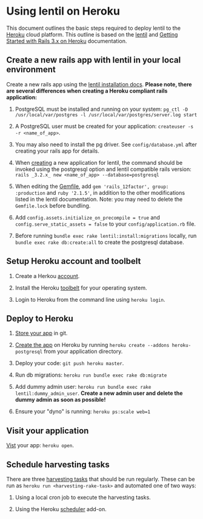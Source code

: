 # Using lentil on Heroku
This document outlines the basic steps required to deploy lentil to the [Heroku](https://www.heroku.com/) cloud platform. This outline is based on the [lentil](https://github.com/NCSU-Libraries/lentil/blob/master/README.md) and [Getting Started with Rails 3.x on Heroku](https://devcenter.heroku.com/articles/getting-started-with-rails3) documentation.

## Create a new rails app with lentil in your local environment

Create a new rails app using the [lentil installation docs](https://github.com/NCSU-Libraries/lentil/blob/master/README.md#installation). **Please note, there are several differences when creating a Heroku compliant rails application:**

1) PostgreSQL must be installed and running on your system: `pg_ctl -D /usr/local/var/postgres -l /usr/local/var/postgres/server.log start`

2) A PostgreSQL user must be created for your application: `createuser -s -r <name_of_app>`.

3) You may also need to install the pg driver. See `config/database.yml` after creating your rails app for details. 

2) When [creating](https://github.com/NCSU-Libraries/lentil/blob/master/README.md#create-a-new-rails-app-with-rails-32x) a new application for lentil, the command should be invoked using the postgresql option and lentil compatible rails version: `rails _3.2.x_ new <name_of_app> --database=postgresql`

3) When editing the [Gemfile](https://github.com/NCSU-Libraries/lentil/blob/master/README.md#add-lentil-and-therubyracer-or-another-execjs-runtime-to-your-gemfile-and-bundle), add `gem 'rails_12factor', group: :production` and `ruby '2.1.5'`, in addition to the other modifications listed in the lentil documentation. Note: you may need to delete the `Gemfile.lock` before bundling.

4) Add `config.assets.initialize_on_precompile = true` and `config.serve_static_assets = false` to your `config/application.rb` file.

5) Before running `bundle exec rake lentil:install:migrations` locally, run `bundle exec rake db:create:all` to create the postgresql database.

## Setup Heroku account and toolbelt

1) Create a Herkou [account]().

2) Install the Heroku [toolbelt](https://toolbelt.heroku.com/) for your operating system.

3) Login to Heroku from the command line using `heroku login`.

## Deploy to Heroku

1) [Store your app](https://devcenter.heroku.com/articles/getting-started-with-rails3#store-your-app-in-git) in git.

2) [Create the app](https://devcenter.heroku.com/articles/getting-started-with-rails3#deploy-your-application-to-heroku) on Heroku by running `heroku create --addons heroku-postgresql` from your application directory.

3) Deploy your code: `git push heroku master`.

4) Run db migrations: `heroku run bundle exec rake db:migrate`

5) Add dummy admin user: `heroku run bundle exec rake lentil:dummy_admin_user`. **Create a new admin user and delete the dummy admin as soon as possible!**

6) Ensure your "dyno" is running: `heroku ps:scale web=1`

## Visit your application
[Vist](https://devcenter.heroku.com/articles/getting-started-with-rails3#visit-your-application) your app: `heroku open`.

## Schedule harvesting tasks
There are three [harvesting tasks](https://github.com/NCSU-Libraries/lentil#scheduling-tasks) that should be run regularly. These can be run as `heroku run <harvesting-rake-task>` and automated one of two ways:

1) Using a local cron job to execute the harvesting tasks.

2) Using the Heroku [scheduler](https://devcenter.heroku.com/articles/scheduler) add-on.

